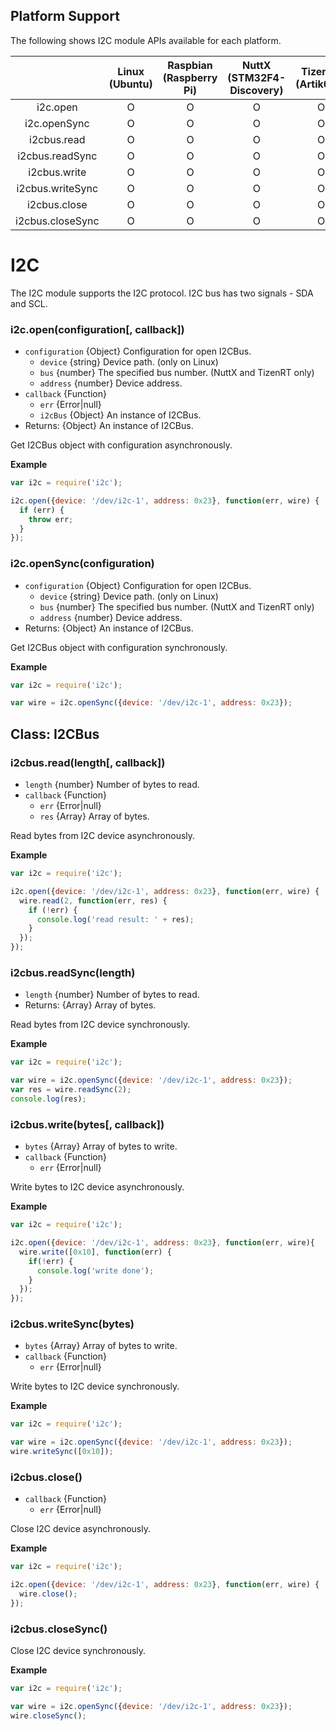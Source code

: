 ## Platform Support

The following shows I2C module APIs available for each platform.

|  | Linux<br/>(Ubuntu) | Raspbian<br/>(Raspberry Pi) | NuttX<br/>(STM32F4-Discovery) | TizenRT<br/>(Artik053) |
| :---: | :---: | :---: | :---: | :---: |
| i2c.open | O | O | O | O |
| i2c.openSync | O | O | O | O |
| i2cbus.read | O | O | O | O |
| i2cbus.readSync | O | O | O | O |
| i2cbus.write | O | O | O | O |
| i2cbus.writeSync | O | O | O | O |
| i2cbus.close | O | O | O | O |
| i2cbus.closeSync | O | O | O | O |


# I2C

The I2C module supports the I2C protocol. I2C bus has two signals - SDA and SCL.

### i2c.open(configuration[, callback])
* `configuration` {Object} Configuration for open I2CBus.
  * `device` {string} Device path. (only on Linux)
  * `bus` {number} The specified bus number. (NuttX and TizenRT only)
  * `address` {number} Device address.
* `callback` {Function}
  * `err` {Error|null}
  * `i2cBus` {Object} An instance of I2CBus.
* Returns: {Object} An instance of I2CBus.

Get I2CBus object with configuration asynchronously.

**Example**

```js
var i2c = require('i2c');

i2c.open({device: '/dev/i2c-1', address: 0x23}, function(err, wire) {
  if (err) {
    throw err;
  }
});
```

### i2c.openSync(configuration)
* `configuration` {Object} Configuration for open I2CBus.
  * `device` {string} Device path. (only on Linux)
  * `bus` {number} The specified bus number. (NuttX and TizenRT only)
  * `address` {number} Device address.
* Returns: {Object} An instance of I2CBus.

Get I2CBus object with configuration synchronously.

**Example**

```js
var i2c = require('i2c');

var wire = i2c.openSync({device: '/dev/i2c-1', address: 0x23});
```


## Class: I2CBus


### i2cbus.read(length[, callback])
* `length` {number} Number of bytes to read.
* `callback` {Function}
  * `err` {Error|null}
  * `res` {Array} Array of bytes.

Read bytes from I2C device asynchronously.

**Example**

```js
var i2c = require('i2c');

i2c.open({device: '/dev/i2c-1', address: 0x23}, function(err, wire) {
  wire.read(2, function(err, res) {
    if (!err) {
      console.log('read result: ' + res);
    }
  });
});
```

### i2cbus.readSync(length)
* `length` {number} Number of bytes to read.
* Returns: {Array} Array of bytes.

Read bytes from I2C device synchronously.

**Example**

```js
var i2c = require('i2c');

var wire = i2c.openSync({device: '/dev/i2c-1', address: 0x23});
var res = wire.readSync(2);
console.log(res);
```

### i2cbus.write(bytes[, callback])
* `bytes` {Array} Array of bytes to write.
* `callback` {Function}
  * `err` {Error|null}

Write bytes to I2C device asynchronously.

**Example**

```js
var i2c = require('i2c');

i2c.open({device: '/dev/i2c-1', address: 0x23}, function(err, wire){
  wire.write([0x10], function(err) {
    if(!err) {
      console.log('write done');
    }
  });
});
```

### i2cbus.writeSync(bytes)
* `bytes` {Array} Array of bytes to write.
* `callback` {Function}
  * `err` {Error|null}

Write bytes to I2C device synchronously.

**Example**

```js
var i2c = require('i2c');

var wire = i2c.openSync({device: '/dev/i2c-1', address: 0x23});
wire.writeSync([0x10]);
```

### i2cbus.close()
* `callback` {Function}
  * `err` {Error|null}

Close I2C device asynchronously.

**Example**

```js
var i2c = require('i2c');

i2c.open({device: '/dev/i2c-1', address: 0x23}, function(err, wire) {
  wire.close();
});
```

### i2cbus.closeSync()

Close I2C device synchronously.

**Example**

```js
var i2c = require('i2c');

var wire = i2c.openSync({device: '/dev/i2c-1', address: 0x23});
wire.closeSync();
```